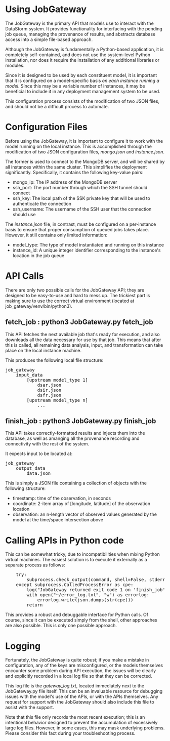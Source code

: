 Using JobGateway
======

The JobGateway is the primary API that models use to interact with the DataStorm system. It provides functionality for interfacing with the pending job queue, managing the provenance of results, and abstracts database access into a simple file-based approach.

Although the JobGateway is fundamentally a Python-based application, it is completely self-contained, and does not use the system-level Python installation, nor does it require the installation of any additional libraries or modules.

Since it is designed to be used by each constituent model, it is important that it is configured on a model-specific basis *on each instance running a model*. Since this may be a variable number of instances, it may be beneficial to include it in any deployment management system to be used.

This configuration process consists of the modification of two JSON files, and should not be a difficult process to automate.

Configuration Files
===

Before using the JobGateway, it is important to configure it to work with the model running on the local instance. This is accomplished through the modification of two JSON configuration files, *mongo.json* and *instance.json*.

The former is used to connect to the MongoDB server, and will be shared by all instances within the same cluster. This simplifies the deployment significantly. Specifically, it contains the following key-value pairs:

* mongo_ip: The IP address of the MongoDB server
* ssh_port: The port number through which the SSH tunnel should connect
* ssh_key: The local path of the SSK private key that will be used to authenticate the connection
* ssh_username: The username of the SSH user that the connection should use

The *instance.json* file, in contrast, must be configured on a per-instance basis to ensure that proper consumption of queued jobs takes place. However, it still contains only limited information:

* model_type: The type of model instantiated and running on this instance
* instance_id: A unique integer identifier corresponding to the instance's location in the job queue

API Calls
===

There are only two possible calls for the JobGateway API; they are designed to be easy-to-use and hard to mess up. The trickiest part is making sure to use the correct virtual environment (located at job_gateway/venv/bin/python3).

fetch_job : python3 JobGateway.py fetch_job
---
This API fetches the next available job that's ready for execution, and also downloads all the data necessary for use by that job. This means that after this is called, all remaining data analysis, input, and transformation can take place on the local instance machine.

This produces the following local file structure:

<pre>
job_gateway
	input_data
		[upstream model_type 1]
			dsar.json
			dsir.json
			dsfr.json
		[upstream model_type n]
			...
</pre>			

finish_job : python3 JobGateway.py finish_job
---
This API takes correctly-formatted results and injects them into the database, as well as amanging all the provenance recording and connectivity with the rest of the system.

It expects input to be located at:
<pre>
job_gateway
	output_data
		data.json
</pre>
		
This is simply a JSON file containing a collection of objects with the following structure:

* timestamp: time of the observation, in seconds
* coordinate: 2-item array of [longitude, latitude] of the observation location
* observation: an n-length vector of observed values generated by the model at the time/space intersection above


Calling APIs in Python code
==
This can be somewhat tricky, due to incompatibilities when mixing Python virtual machines. The easiest solution is to execute it externally as a separate process as follows:

<pre>
    try:
        subprocess.check_output(command, shell=False, stderr=subprocess.STDOUT)
    except subprocess.CalledProcessError as cpe:
        log("JobGateway returned exit code 1 on 'finish_job'")
        with open("~/error_log.txt", "w") as errorlog:
            errorlog.write(json.dumps(str(cpe)))
        return
</pre>

This provides a robust and debuggable interface for Python calls. Of course, since it can be executed simply from the shell, other approaches are also possible. This is only one possible approach.

Logging
===

Fortunately, the JobGateway is quite robust; if you make a mistake in configuration, any of the keys are misconfigured, or the models themselves encounter some problem during API execution, the issues will be clearly and explicitly recorded in a local log file so that they can be corrected.

This log file is the *gateway_log.txt*, located immediately next to the JobGateway.py file itself. This can be an invaluable resource for debugging issues with the model's use of the APIs, or with the APIs themselves. Any request for support with the JobGateway should also include this file to assist with the support.

Note that this file only records the most recent execution; this is an intentional behavior designed to prevent the accumulation of excessively large log files. However, in some cases, this may mask underlying problems. Please consider this fact during your troubleshooting process.